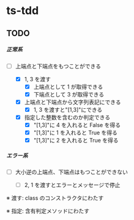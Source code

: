 # ts-tdd

## TODO

##### 正常系

- [ ] 上端点と下端点をもつことができる

  - [x] 1, 3 を渡す
    - [x] 上端点として 1 が取得できる
    - [x] 下端点として 3 が取得できる
  - [x] 上端点と下端点から文字列表記にできる
    - [x] 1, 3 を渡すと"[1,3]"にできる
  - [x] 指定した整数を含むのか判定できる
    - [x] "[1,3]"に 4 を入れると False を得る
    - [x] "[1,3]"に 1 を入れると True を得る
    - [x] "[1,3]"に 2 を入れると True を得る

##### エラー系

- [ ] 大小逆の上端点、下端点はもつことができない

  - [ ] 2, 1 を渡すとエラーとメッセージで停止

※ 渡す: class のコンストラクタにわたす

※ 指定: 含有判定メソッドにわたす
